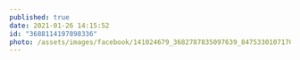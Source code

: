 ```yaml
---
published: true
date: 2021-01-26 14:15:52
id: "3688114197898336"
photo: /assets/images/facebook/141024679_3682787835097639_8475330107170675870_o.jpg
---
```

